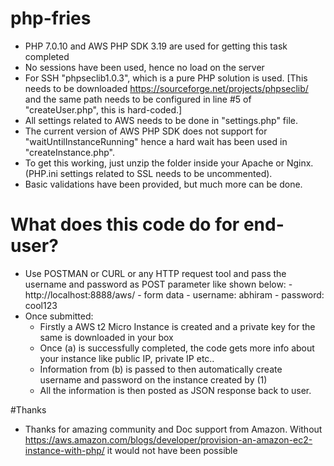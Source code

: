 # php-fries

* PHP 7.0.10 and AWS PHP SDK 3.19 are used for getting this task completed
* No sessions have been used, hence no load on the server
* For SSH "phpseclib1.0.3", which is a pure PHP solution is used. [This needs to be downloaded https://sourceforge.net/projects/phpseclib/ and the same path needs to be configured in line #5 of "createUser.php", this is hard-coded.]
* All settings related to AWS needs to be done in "settings.php" file.
* The current version of AWS PHP SDK does not support for "waitUntilInstanceRunning" hence a hard wait has been used in "createInstance.php".
* To get this working, just unzip the folder inside your Apache or Nginx. (PHP.ini settings related to SSL needs to be uncommented).
* Basic validations have been provided, but much more can be done.

# What does this code do for end-user?

* Use POSTMAN or CURL or any HTTP request tool and pass the username and password as POST parameter like shown below:
        -  http://localhost:8888/aws/
        -  form data
        -  username: abhiram
        -  password: cool123
* Once submitted:
    - Firstly a AWS t2 Micro Instance is created and a private key for the same is downloaded in your box
    - Once (a) is successfully completed, the code gets more info about your instance like public IP, private IP etc..
    - Information from (b) is passed to then automatically create username and password on the instance created by (1)
    - All the information is then posted as JSON response back to user.

#Thanks

* Thanks for amazing community and Doc support from Amazon. Without https://aws.amazon.com/blogs/developer/provision-an-amazon-ec2-instance-with-php/ it would not have been possible
